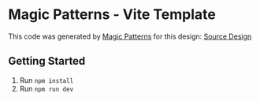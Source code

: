 # Magic Patterns - Vite Template

This code was generated by [Magic Patterns](https://magicpatterns.com) for this design: [Source Design](https://magicpatterns.com/c/ucvd3qz9hhmw5ycmbwk637)

## Getting Started

1. Run `npm install`
2. Run `npm run dev`
